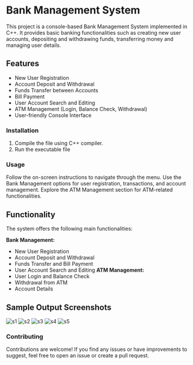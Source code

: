 # Bank Management System

This project is a console-based Bank Management System implemented in C++. It provides basic banking functionalities such as creating new user accounts, depositing and withdrawing funds, transferring money and managing user details.

## Features

- New User Registration
- Account Deposit and Withdrawal
- Funds Transfer between Accounts
- Bill Payment
- User Account Search and Editing
- ATM Management (Login, Balance Check, Withdrawal)
- User-friendly Console Interface

### Installation

1. Compile the file using C++ compiler.
2. Run the executable file
### Usage 
Follow the on-screen instructions to navigate through the menu.
Use the Bank Management options for user registration, transactions, and account management.
Explore the ATM Management section for ATM-related functionalities.

## Functionality 
The system offers the following main functionalities:

**Bank Management:**

- New User Registration
- Account Deposit and Withdrawal
- Funds Transfer and Bill Payment
- User Account Search and Editing
**ATM Management:**
- User Login and Balance Check
- Withdrawal from ATM
- Account Details

## Sample Output Screenshots 
![s1](https://github.com/harii-2307/Bank_Management_System/assets/109644553/d5723836-72a7-4d11-afe1-479205753343) 
![s2](https://github.com/harii-2307/Bank_Management_System/assets/109644553/0f22094a-3c95-4fda-94c5-ce14a0d5bf2f) 
![s3](https://github.com/harii-2307/Bank_Management_System/assets/109644553/bc88c125-2d53-41e8-a86f-71916899dce4) 
![s4](https://github.com/harii-2307/Bank_Management_System/assets/109644553/47a3fb3c-21a9-4304-9ae6-2112e4febaf4) 
![s5](https://github.com/harii-2307/Bank_Management_System/assets/109644553/d0dcd6b0-da3a-49eb-ba7e-3d6d960dbffc) 

### Contributing 
Contributions are welcome! If you find any issues or have improvements to suggest, feel free to open an issue or create a pull request.



